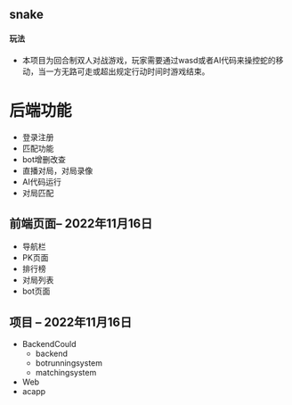 ## snake

#### 玩法
- 本项目为回合制双人对战游戏，玩家需要通过wasd或者AI代码来操控蛇的移动，当一方无路可走或超出规定行动时间时游戏结束。
 
 # 后端功能
 - 登录注册
 - 匹配功能
 - bot增删改查
 - 直播对局，对局录像
 - AI代码运行
 - 对局匹配
## 前端页面– 2022年11月16日
- 导航栏
- PK页面
- 排行榜
- 对局列表
- bot页面
 ## 项目  – 2022年11月16日
 - BackendCould
     - backend
     - botrunningsystem
     - matchingsystem
 - Web
- acapp

